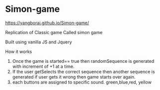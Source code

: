# Simon-game

https://yangborai.github.io/Simon-game/

Replication of Classic game Called simon game

Built using vanilla JS and Jquery

How it works

1. Once the game is started== true then randomSequence is generated with increment of +1 at a time.
2. If the user getSelects the correct sequence then another sequence is generated if user gets it wrong then game
starts over again.
3. each buttons are assigned to specific sound. green,blue,red, yellow
